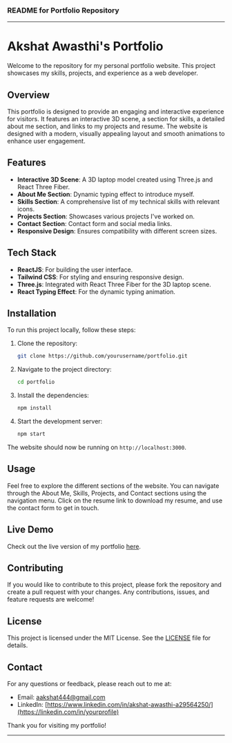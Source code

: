 ### README for Portfolio Repository

---

# Akshat Awasthi's Portfolio

Welcome to the repository for my personal portfolio website. This project showcases my skills, projects, and experience as a web developer.

## Overview

This portfolio is designed to provide an engaging and interactive experience for visitors. It features an interactive 3D scene, a section for skills, a detailed about me section, and links to my projects and resume. The website is designed with a modern, visually appealing layout and smooth animations to enhance user engagement.

## Features

- **Interactive 3D Scene**: A 3D laptop model created using Three.js and React Three Fiber.
- **About Me Section**: Dynamic typing effect to introduce myself.
- **Skills Section**: A comprehensive list of my technical skills with relevant icons.
- **Projects Section**: Showcases various projects I've worked on.
- **Contact Section**: Contact form and social media links.
- **Responsive Design**: Ensures compatibility with different screen sizes.

## Tech Stack

- **ReactJS**: For building the user interface.
- **Tailwind CSS**: For styling and ensuring responsive design.
- **Three.js**: Integrated with React Three Fiber for the 3D laptop scene.
- **React Typing Effect**: For the dynamic typing animation.

## Installation

To run this project locally, follow these steps:

1. Clone the repository:
    ```sh
    git clone https://github.com/yourusername/portfolio.git
    ```
2. Navigate to the project directory:
    ```sh
    cd portfolio
    ```
3. Install the dependencies:
    ```sh
    npm install
    ```
4. Start the development server:
    ```sh
    npm start
    ```

The website should now be running on `http://localhost:3000`.

## Usage

Feel free to explore the different sections of the website. You can navigate through the About Me, Skills, Projects, and Contact sections using the navigation menu. Click on the resume link to download my resume, and use the contact form to get in touch.

## Live Demo

Check out the live version of my portfolio [here](https://akshatawasthi.vercel.app/).

## Contributing

If you would like to contribute to this project, please fork the repository and create a pull request with your changes. Any contributions, issues, and feature requests are welcome!

## License

This project is licensed under the MIT License. See the [LICENSE](LICENSE) file for details.

## Contact

For any questions or feedback, please reach out to me at:
- Email: [aakshat444@gmail.com](mailto:your.email@example.com)
- LinkedIn: [https://www.linkedin.com/in/akshat-awasthi-a29564250/](https://linkedin.com/in/yourprofile)

Thank you for visiting my portfolio!

---